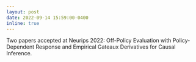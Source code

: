 ```yaml
---
layout: post
date: 2022-09-14 15:59:00-0400
inline: true
---
```


Two papers accepted at Neurips 2022: Off-Policy Evaluation with Policy-Dependent Response and Empirical Gateaux Derivatives for Causal Inference. 

